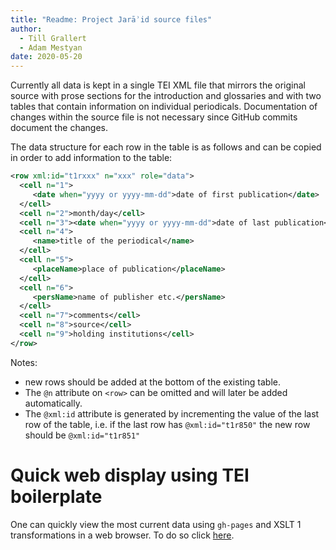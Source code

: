 ```yaml
---
title: "Readme: Project Jarāʾid source files"
author:
  - Till Grallert
  - Adam Mestyan
date: 2020-05-20
---
```


Currently all data is kept in a single TEI XML file that mirrors the original source with prose sections for the introduction and glossaries and with two tables that contain information on individual periodicals. Documentation of changes within the source file is not necessary since GitHub commits document the changes.

The data structure for each row in the table is as follows and can be copied in order to add information to the table:

```xml
<row xml:id="t1rxxx" n="xxx" role="data">
  <cell n="1">
     <date when="yyyy or yyyy-mm-dd">date of first publication</date>
  </cell>
  <cell n="2">month/day</cell>
  <cell n="3"><date when="yyyy or yyyy-mm-dd">date of last publication</date></cell>
  <cell n="4">
     <name>title of the periodical</name>
  </cell>
  <cell n="5">
     <placeName>place of publication</placeName>
  </cell>
  <cell n="6">
     <persName>name of publisher etc.</persName>
  </cell>
  <cell n="7">comments</cell>
  <cell n="8">source</cell>
  <cell n="9">holding institutions</cell>
</row>
```

Notes:
- new rows should be added at the bottom of the existing table.
- The `@n` attribute on `<row>` can be omitted and will later be added automatically.
- The `@xml:id` attribute is generated by incrementing the value of the last row of the table, i.e. if the last row has `@xml:id="t1r850"` the new row should be `@xml:id="t1r851"`

# Quick web display using TEI boilerplate

One can quickly view the most current data using `gh-pages` and XSLT 1 transformations in a web browser. To do so click [here](https://ProjectJaraid.github.io/jaraid_source/tei/jaraid_master.TEIP5.xml).